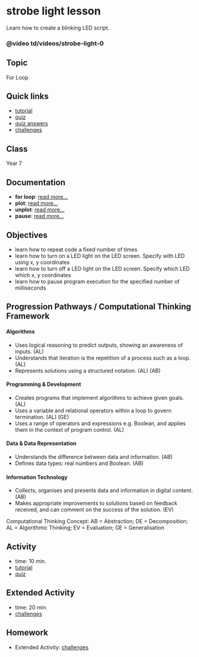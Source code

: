 # strobe light lesson

Learn how to create a blinking LED script.

### @video td/videos/strobe-light-0

## Topic

For Loop

## Quick links

* [tutorial](/lessons/strobe-light/tutorial)
* [quiz](/lessons/strobe-light/quiz)
* [quiz answers](/lessons/strobe-light/quiz-answers)
* [challenges](/lessons/strobe-light/challenges)

## Class

Year 7

## Documentation

* **for loop**: [read more...](/reference/loops/for)
* **plot**: [read more...](/reference/led/plot)
* **unplot**: [read more...](/reference/led/unplot)
* **pause**: [read more...](/reference/basic/pause)

## Objectives

* learn how to repeat code a fixed number of times
* learn how to turn on a LED light on the LED screen. Specify with LED using x, y coordinates
* learn how to turn off a LED light on the LED screen. Specify which LED which x, y coordinates
* learn how to pause program execution for the specified number of milliseconds

## Progression Pathways / Computational Thinking Framework

#### Algorithms

* Uses logical reasoning to predict outputs, showing an awareness of inputs. (AL)
* Understands that iteration is the repetition of a process such as a loop. (AL)
* Represents solutions using a structured notation. (AL) (AB)

#### Programming & Development

* Creates programs that implement algorithms to achieve given goals. (AL)
* Uses a variable and relational operators within a loop to govern termination. (AL) (GE)
* Uses a range of operators and expressions e.g. Boolean, and applies them in the context of program control. (AL)

#### Data & Data Representation

* Understands the difference between data and information. (AB)
* Defines data types: real numbers and Boolean. (AB)

#### Information Technology

*  Collects, organises and presents data and information in digital content. (AB)
* Makes appropriate improvements to solutions based on feedback received, and can comment on the success of the solution. (EV)

Computational Thinking Concept: AB = Abstraction; DE = Decomposition; AL = Algorithmic Thinking; EV = Evaluation; GE = Generalisation

## Activity

* time: 10 min.
* [tutorial](/lessons/strobe-light/tutorial)
* [quiz](/lessons/strobe-light/quiz)

## Extended Activity

* time: 20 min.
* [challenges](/lessons/strobe-light/challenges)

## Homework

* Extended Activity: [challenges](/lessons/strobe-light/challenges)

